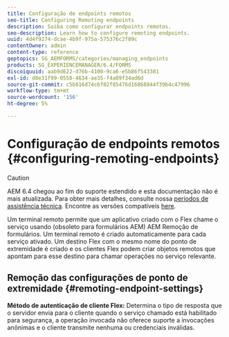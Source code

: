 ```yaml
---
title: Configuração de endpoints remotos
seo-title: Configuring Remoting endpoints
description: Saiba como configurar endpoints remotos.
seo-description: Learn how to configure remoting endpoints.
uuid: 4d4f9274-dcae-4b9f-975a-575376c2f89c
contentOwner: admin
content-type: reference
geptopics: SG_AEMFORMS/categories/managing_endpoints
products: SG_EXPERIENCEMANAGER/6.4/FORMS
discoiquuid: aab9d622-d76b-4100-9ca6-e5b86f543381
exl-id: d8e31f99-0558-4634-ae35-f4a09f34ad6d
source-git-commit: c5b816d74c6f02f85476d16868844f39b4c47996
workflow-type: tm+mt
source-wordcount: '156'
ht-degree: 5%

---
```


# Configuração de endpoints remotos {#configuring-remoting-endpoints}

>[!CAUTION]
>
>AEM 6.4 chegou ao fim do suporte estendido e esta documentação não é mais atualizada. Para obter mais detalhes, consulte nossa [períodos de assistência técnica](https://helpx.adobe.com/br/support/programs/eol-matrix.html). Encontre as versões compatíveis [here](https://experienceleague.adobe.com/docs/).

Um terminal remoto permite que um aplicativo criado com o Flex chame o serviço usando (obsoleto para formulários AEM) AEM Remoção de formulários. Um terminal remoto é criado automaticamente para cada serviço ativado. Um destino Flex com o mesmo nome do ponto de extremidade é criado e os clientes Flex podem criar objetos remotos que apontam para esse destino para chamar operações no serviço relevante.

## Remoção das configurações de ponto de extremidade {#remoting-endpoint-settings}

**Método de autenticação de cliente Flex:** Determina o tipo de resposta que o servidor envia para o cliente quando o serviço chamado está habilitado para segurança, a operação invocada não oferece suporte a invocações anônimas e o cliente transmite nenhuma ou credenciais inválidas.
